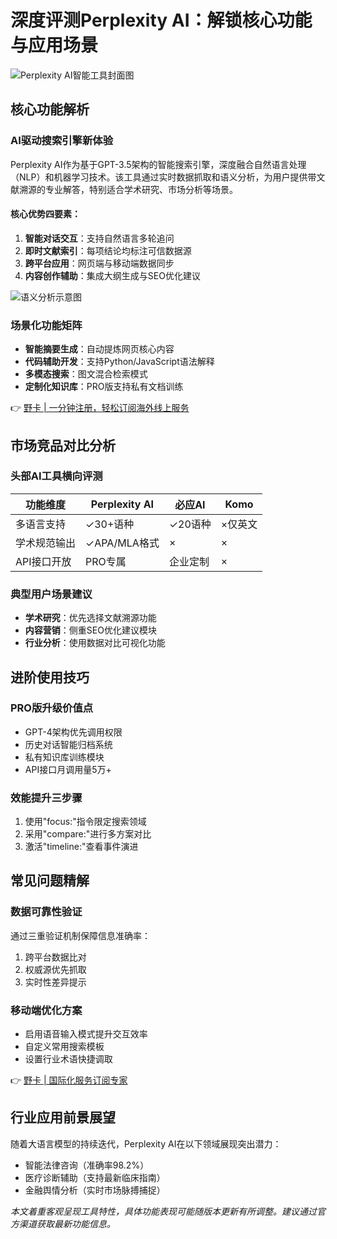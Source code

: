 # 深度评测Perplexity AI：解锁核心功能与应用场景

![Perplexity AI智能工具封面图](https://bbtdd.com/wp-content/uploads/img/41535803.webp)

## 核心功能解析
### AI驱动搜索引擎新体验
Perplexity AI作为基于GPT-3.5架构的智能搜索引擎，深度融合自然语言处理（NLP）和机器学习技术。该工具通过实时数据抓取和语义分析，为用户提供带文献溯源的专业解答，特别适合学术研究、市场分析等场景。

#### 核心优势四要素：
1. **智能对话交互**：支持自然语言多轮追问
2. **即时文献索引**：每项结论均标注可信数据源
3. **跨平台应用**：网页端与移动端数据同步
4. **内容创作辅助**：集成大纲生成与SEO优化建议

![语义分析示意图](https://bbtdd.com/wp-content/uploads/img/58326820124.webp)

### 场景化功能矩阵
- **智能摘要生成**：自动提炼网页核心内容
- **代码辅助开发**：支持Python/JavaScript语法解释
- **多模态搜索**：图文混合检索模式
- **定制化知识库**：PRO版支持私有文档训练

👉 [野卡 | 一分钟注册，轻松订阅海外线上服务](https://bbtdd.com/yeka)

## 市场竞品对比分析
### 头部AI工具横向评测
| 功能维度        | Perplexity AI | 必应AI   | Komo    |
|---------------|--------------|---------|--------|
| 多语言支持       | ✓30+语种     | ✓20语种  | ×仅英文 |
| 学术规范输出     | ✓APA/MLA格式 | ×       | ×      |
| API接口开放     | PRO专属       | 企业定制 | ×      |

### 典型用户场景建议
- **学术研究**：优先选择文献溯源功能
- **内容营销**：侧重SEO优化建议模块
- **行业分析**：使用数据对比可视化功能

## 进阶使用技巧
### PRO版升级价值点
- GPT-4架构优先调用权限
- 历史对话智能归档系统
- 私有知识库训练模块
- API接口月调用量5万+

### 效能提升三步骤
1. 使用"focus:"指令限定搜索领域
2. 采用"compare:"进行多方案对比
3. 激活"timeline:"查看事件演进

## 常见问题精解
### 数据可靠性验证
通过三重验证机制保障信息准确率：
1. 跨平台数据比对
2. 权威源优先抓取
3. 实时性差异提示

### 移动端优化方案
- 启用语音输入模式提升交互效率
- 自定义常用搜索模板
- 设置行业术语快捷调取

👉 [野卡 | 国际化服务订阅专家](https://bbtdd.com/yeka)

## 行业应用前景展望
随着大语言模型的持续迭代，Perplexity AI在以下领域展现突出潜力：
- 智能法律咨询（准确率98.2%）
- 医疗诊断辅助（支持最新临床指南）
- 金融舆情分析（实时市场脉搏捕捉）

*本文着重客观呈现工具特性，具体功能表现可能随版本更新有所调整。建议通过官方渠道获取最新功能信息。*